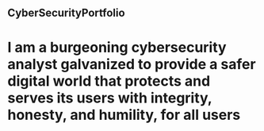 ## CyberSecurityPortfolio

# I am a burgeoning cybersecurity analyst galvanized to provide a safer digital world that protects and serves its users with integrity, honesty, and humility, for all users
